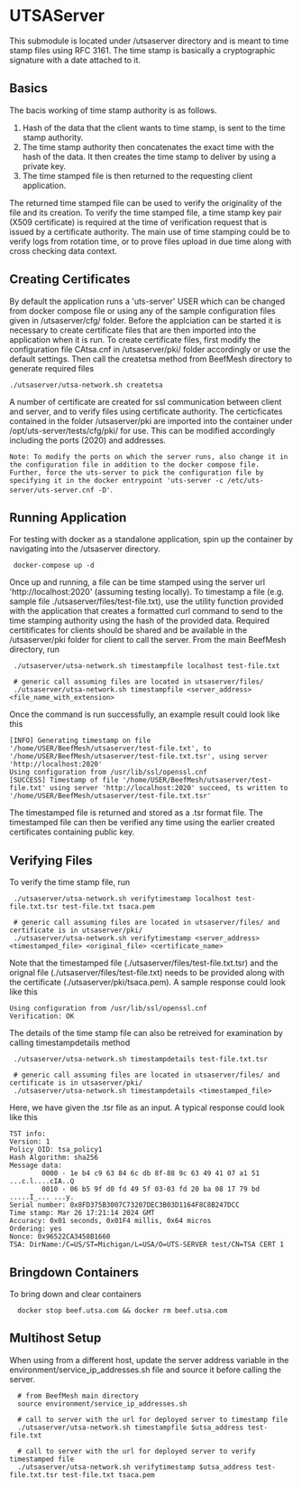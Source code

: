 # UTSAServer

This submodule is located under /utsaserver directory and is meant to time stamp files using RFC 3161. The time stamp is basically a cryptographic signature with a date attached to it.

## Basics 

The bacis working of time stamp authority is as follows. 

1. Hash of the data that the client wants to time stamp, is sent to the time stamp authority.
2. The time stamp authority then concatenates the exact time with the hash of the data. It then creates the time stamp to deliver by using a private key.
3. The time stamped file is then returned to the requesting client application. 

The returned time stamped file can be used to verify the originality of the file and its creation. To verify the 
time stamped file, a time stamp key pair (X509 certificate) is required at the time of verification request that is issued by a certificate authority. The main use of time stamping could be to verify logs from rotation time, or to prove files upload in due time along with cross checking data context. 

## Creating Certificates 


By default the application runs a 'uts-server' USER which can be changed from docker compose file or using any of the sample configuration files given in /utsaserver/cfg/ folder.  Before the applciation can be started it is necessary to create certificate files that are then imported into the application when it is run.
To create certificate files, first modify the configuration file CAtsa.cnf in /utsaserver/pki/ folder accordingly or use the default settings. Then call the createtsa method from BeefMesh directory to generate required files

 	./utsaserver/utsa-network.sh createtsa
 
 
A number of certificate are created for ssl communication between client and server, and to verify files using certificate authority. The certicficates contained in the folder /utsaserver/pki are imported into the container under /opt/uts-server/tests/cfg/pki/ for use. This can be modified accordingly including the ports (2020) and addresses. 

`Note: To modify the ports on which the server runs, also change it in the configuration file in addition to the docker compose file. Further, force the uts-server to pick the configuration file by specifying it in the docker entrypoint 'uts-server -c /etc/uts-server/uts-server.cnf -D'`.

## Running Application 


For testing with docker as a standalone application, spin up the container by navigating into the /utsaserver directory.

     docker-compose up -d
    
Once up and running, a file can be time stamped using the server url 'http://localhost:2020' (assuming testing locally). To timestamp a file (e.g. sample file ./utsaserver/files/test-file.txt), use the utility function provided with the application that creates a formatted curl command to send to the time stamping authority using the hash of the provided data. Required certitificates for clients should be shared and be available in the /utsaserver/pki folder for client to call the server. From the main BeefMesh directory, run 

     
     ./utsaserver/utsa-network.sh timestampfile localhost test-file.txt
     
     # generic call assuming files are located in utsaserver/files/
     ./utsaserver/utsa-network.sh timestampfile <server_address> <file_name_with_extension>
     
     

Once the command is run successfully, an example result could look like this 
	
	[INFO] Generating timestamp on file '/home/USER/BeefMesh/utsaserver/test-file.txt', to '/home/USER/BeefMesh/utsaserver/test-file.txt.tsr', using server 'http://localhost:2020'
	Using configuration from /usr/lib/ssl/openssl.cnf
	[SUCCESS] Timestamp of file '/home/USER/BeefMesh/utsaserver/test-file.txt' using server 'http://localhost:2020' succeed, ts written to '/home/USER/BeefMesh/utsaserver/test-file.txt.tsr'
	

The timestamped file is returned and stored as a .tsr format file. The timestamped file can then be verified any time using the earlier created certificates containing public key. 

## Verifying Files 

To verify the time stamp file, run


     ./utsaserver/utsa-network.sh verifytimestamp localhost test-file.txt.tsr test-file.txt tsaca.pem
     
     # generic call assuming files are located in utsaserver/files/ and certificate is in utsaserver/pki/ 
     ./utsaserver/utsa-network.sh verifytimestamp <server_address> <timestamped_file> <original_file> <certificate_name>

            
Note that the timestamped file (./utsaserver/files/test-file.txt.tsr) and the orignal file (./utsaserver/files/test-file.txt) needs to be provided  along with the certificate (./utsaserver/pki/tsaca.pem). A sample response could look like this

	Using configuration from /usr/lib/ssl/openssl.cnf
	Verification: OK
	
The details of the time stamp file can also be retreived for examination by calling  timestampdetails method

     ./utsaserver/utsa-network.sh timestampdetails test-file.txt.tsr
     
     # generic call assuming files are located in utsaserver/files/ and certificate is in utsaserver/pki/ 
     ./utsaserver/utsa-network.sh timestampdetails <timestamped_file> 

		
 
Here, we have given the .tsr file as an input. A typical response could look like this

	TST info:
	Version: 1
	Policy OID: tsa_policy1
	Hash Algorithm: sha256
	Message data:
    		0000 - 1e b4 c9 63 84 6c db 8f-88 9c 63 49 41 07 a1 51   ...c.l....cIA..Q
    		0010 - 06 b5 9f d0 fd 49 5f 03-03 fd 20 ba 08 17 79 bd   .....I_... ...y.
	Serial number: 0x8FD375B3007C73207DEC3B03D1164F8C8B247DCC
	Time stamp: Mar 26 17:21:14 2024 GMT
	Accuracy: 0x01 seconds, 0x01F4 millis, 0x64 micros
	Ordering: yes
	Nonce: 0x96522CA3458B1660
	TSA: DirName:/C=US/ST=Michigan/L=USA/O=UTS-SERVER test/CN=TSA CERT 1

## Bringdown Containers  

To bring down and clear containers 

	  docker stop beef.utsa.com && docker rm beef.utsa.com 
	  
	  
	  
	  
## Multihost Setup

When using from a different host, update the server address variable in the environment/service_ip_addresses.sh file and source it before calling the server. 
  
      # from BeefMesh main directory 
      source environment/service_ip_addresses.sh
	
      # call to server with the url for deployed server to timestamp file  
      ./utsaserver/utsa-network.sh timestampfile $utsa_address test-file.txt
      
      # call to server with the url for deployed server to verify timestamped file  
      ./utsaserver/utsa-network.sh verifytimestamp $utsa_address test-file.txt.tsr test-file.txt tsaca.pem
        
     

